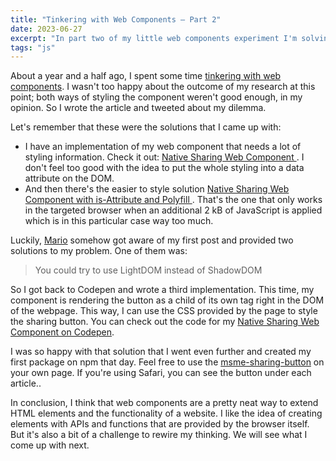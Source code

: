 ```yaml
---
title: "Tinkering with Web Components – Part 2"
date: 2023-06-27
excerpt: "In part two of my little web components experiment I'm solving the problems from part one and release a package at npm."
tags: "js"
---
```


About a year and a half ago, I spent some time [tinkering with web components](/articles/tinkering-with-web-components/). I wasn't too happy about the outcome of my research at this point; both ways of styling the component weren't good enough, in my opinion. So I wrote the article and tweeted about my dilemma.

Let's remember that these were the solutions that I came up with:

-   I have an implementation of my web component that needs a lot of styling information. Check it out: [Native Sharing Web Component
    ](https://codepen.io/schneyra/pen/qBVWpBB). I don't feel too good with the idea to put the whole styling into a data attribute on the DOM.
-   And then there's the easier to style solution [Native Sharing Web Component with is-Attribute and Polyfill
    ](https://codepen.io/schneyra/pen/xxPxvow). That's the one that only works in the targeted browser when an additional 2 kB of JavaScript is applied which is in this particular case way too much.

Luckily, [Mario](https://mariohamann.de/) somehow got aware of my first post and provided two solutions to my problem. One of them was:

> You could try to use LightDOM instead of ShadowDOM

So I got back to Codepen and wrote a third implementation. This time, my component is rendering the button as a child of its own tag right in the DOM of the webpage. This way, I can use the CSS provided by the page to style the sharing button. You can check out the code for my [Native Sharing Web Component on Codepen](https://codepen.io/schneyra/pen/dyJMXLa).

I was so happy with that solution that I went even further and created my first package on npm that day. Feel free to use the [msme-sharing-button](https://www.npmjs.com/package/msme-sharing-button) on your own page. If you're using Safari, you can see the button under each article..

In conclusion, I think that web components are a pretty neat way to extend HTML elements and the functionality of a website. I like the idea of creating elements with APIs and functions that are provided by the browser itself. But it's also a bit of a challenge to rewire my thinking. We will see what I come up with next.
